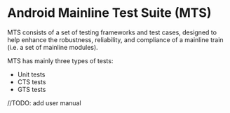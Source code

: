 # Android Mainline Test Suite (MTS)

MTS consists of a set of testing frameworks and test cases, designed to help
enhance the robustness, reliability, and compliance of a mainline train (i.e. 
a set of mainline modules).

MTS has mainly three types of tests:

  * Unit tests
  * CTS tests
  * GTS tests

//TODO: add user manual
